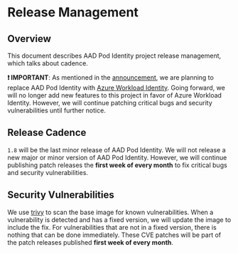 # Release Management

## Overview

This document describes AAD Pod Identity project release management, which talks about cadence.

**❗ IMPORTANT**: As mentioned in the [announcement](https://cloudblogs.microsoft.com/opensource/2022/01/18/announcing-azure-active-directory-azure-ad-workload-identity-for-kubernetes/), we are planning to replace AAD Pod Identity with [Azure Workload Identity](https://azure.github.io/azure-workload-identity). Going forward, we will no longer add new features to this project in favor of Azure Workload Identity. However, we will continue patching critical bugs and security vulnerabilities until further notice.

## Release Cadence

`1.8` will be the last minor release of AAD Pod Identity. We will not release a new major or minor version of AAD Pod Identity. However, we will continue publishing patch releases the **first week of every month** to fix critical bugs and security vulnerabilities.

## Security Vulnerabilities

We use [trivy](https://github.com/aquasecurity/trivy) to scan the base image for known vulnerabilities. When a vulnerability is detected and has a fixed version, we will update the image to include the fix. For vulnerabilities that are not in a fixed version, there is nothing that can be done immediately. These CVE patches will be part of the patch releases published **first week of every month**.
